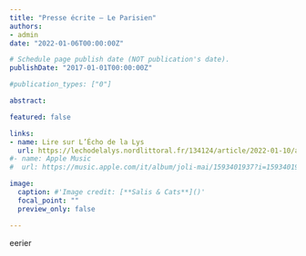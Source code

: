 ```yaml
---
title: "Presse écrite – Le Parisien"
authors:
- admin
date: "2022-01-06T00:00:00Z"

# Schedule page publish date (NOT publication's date).
publishDate: "2017-01-01T00:00:00Z"

#publication_types: ["0"]

abstract: 

featured: false

links:
- name: Lire sur L’Écho de la Lys
  url: https://lechodelalys.nordlittoral.fr/134124/article/2022-01-10/aire-sur-la-lys-enguerrand-dubroca-veut-faire-renaitre-l-oeuvre-de-delmet
#- name: Apple Music
#  url: https://music.apple.com/it/album/joli-mai/1593401937?i=1593401938&l=en

image:
  caption: #'Image credit: [**Salis & Cats**]()'
  focal_point: ""
  preview_only: false

---
```

eerier
